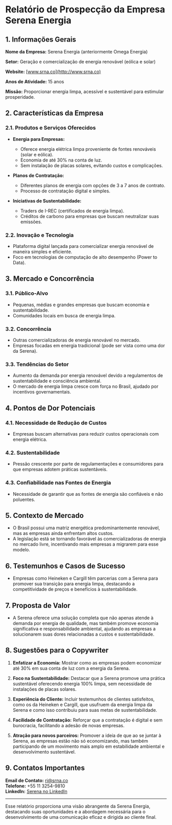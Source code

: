 # Relatório de Prospecção da Empresa Serena Energia

## 1. Informações Gerais

**Nome da Empresa:** Serena Energia (anteriormente Omega Energia)

**Setor:** Geração e comercialização de energia renovável (eólica e solar)

**Website:** [www.srna.co](http://www.srna.co)

**Anos de Atividade:** 15 anos

**Missão:** Proporcionar energia limpa, acessível e sustentável para estimular prosperidade.

## 2. Características da Empresa

### 2.1. Produtos e Serviços Oferecidos

- **Energia para Empresas:**
  - Oferece energia elétrica limpa proveniente de fontes renováveis (solar e eólica).
  - Economia de até 30% na conta de luz.
  - Sem instalação de placas solares, evitando custos e complicações.

- **Planos de Contratação:**
  - Diferentes planos de energia com opções de 3 a 7 anos de contrato.
  - Processo de contratação digital e simples.

- **Iniciativas de Sustentabilidade:**
  - Traders de I-REC (certificados de energia limpa).
  - Créditos de carbono para empresas que buscam neutralizar suas emissões.

### 2.2. Inovação e Tecnologia
- Plataforma digital lançada para comercializar energia renovável de maneira simples e eficiente.
- Foco em tecnologias de computação de alto desempenho (Power to Data).

## 3. Mercado e Concorrência

### 3.1. Público-Alvo
- Pequenas, médias e grandes empresas que buscam economia e sustentabilidade.
- Comunidades locais em busca de energia limpa.

### 3.2. Concorrência
- Outras comercializadoras de energia renovável no mercado.
- Empresas focadas em energia tradicional (pode ser vista como uma dor da Serena).

### 3.3. Tendências do Setor
- Aumento da demanda por energia renovável devido a regulamentos de sustentabilidade e consciência ambiental.
- O mercado de energia limpa cresce com força no Brasil, ajudado por incentivos governamentais.

## 4. Pontos de Dor Potenciais

### 4.1. Necessidade de Redução de Custos
- Empresas buscam alternativas para reduzir custos operacionais com energia elétrica.

### 4.2. Sustentabilidade
- Pressão crescente por parte de regulamentações e consumidores para que empresas adotem práticas sustentáveis.

### 4.3. Confiabilidade nas Fontes de Energia
- Necessidade de garantir que as fontes de energia são confiáveis e não poluentes.

## 5. Contexto de Mercado

- O Brasil possui uma matriz energética predominantemente renovável, mas as empresas ainda enfrentam altos custos.
- A legislação está se tornando favorável às comercializadoras de energia no mercado livre, incentivando mais empresas a migrarem para esse modelo.
  
## 6. Testemunhos e Casos de Sucesso

- Empresas como Heineken e Cargill têm parcerias com a Serena para promover sua transição para energia limpa, destacando a competitividade de preços e benefícios à sustentabilidade.

## 7. Proposta de Valor

- A Serena oferece uma solução completa que não apenas atende à demanda por energia de qualidade, mas também promove economia significativa e responsabilidade ambiental, ajudando as empresas a solucionarem suas dores relacionadas a custos e sustentabilidade.

## 8. Sugestões para o Copywriter

1. **Enfatizar a Economia:** Mostrar como as empresas podem economizar até 30% em sua conta de luz com a energia da Serena.
  
2. **Foco na Sustentabilidade:** Destacar que a Serena promove uma prática sustentável oferecendo energia 100% limpa, sem necessidade de instalações de placas solares.

3. **Experiência do Cliente:** Incluir testemunhos de clientes satisfeitos, como os da Heineken e Cargill, que usufruem da energia limpa da Serena e como isso contribuiu para suas metas de sustentabilidade.

4. **Facilidade de Contratação:** Reforçar que a contratação é digital e sem burocracia, facilitando a adesão de novas empresas.

5. **Atração para novos parceiros:** Promover a ideia de que ao se juntar à Serena, as empresas estão não só economizando, mas também participando de um movimento mais amplo em estabilidade ambiental e desenvolvimento sustentável.

## 9. Contatos Importantes

**Email de Contato:** ri@srna.co  
**Telefone:** +55 11 3254-9810  
**LinkedIn:** [Serena no LinkedIn](https://srna.co/#linkedin)

---

Esse relatório proporciona uma visão abrangente da Serena Energia, destacando suas oportunidades e a abordagem necessária para o desenvolvimento de uma comunicação eficaz e dirigida ao cliente final.